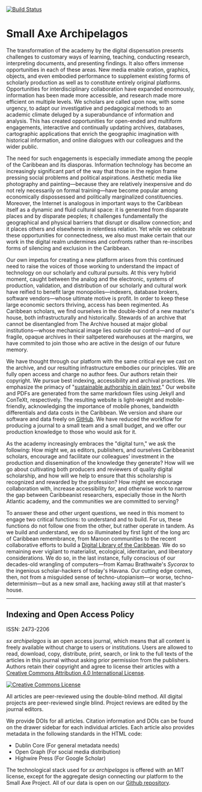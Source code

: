 [![Build Status](https://travis-ci.org/sx-archipelagos/sxa.svg?branch=master)](https://travis-ci.org/sx-archipelagos/sxa)

# Small Axe Archipelagos

The transformation of the academy by the digital dispensation presents
challenges to customary ways of learning, teaching, conducting research,
interpreting documents, and presenting findings. It also offers immense
opportunities in each of these areas. New media enable oration,
graphics, objects, and even embodied performance to supplement existing
forms of scholarly production as well as to constitute entirely original
platforms. Opportunities for interdisciplinary collaboration have
expanded enormously, information has been made more accessible, and
research made more efficient on multiple levels. We scholars are called
upon now, with some urgency, to adapt our investigative and pedagogical
methods to an academic climate deluged by a superabundance of
information and analysis. This has created opportunities for open-ended
and multiform engagements, interactive and continually updating
archives, databases, cartographic applications that enrich the
geographic imagination with historical information, and online dialogues
with our colleagues and the wider public.

The need for such engagements is especially immediate among the people
of the Caribbean and its diasporas. Information technology has become an
increasingly significant part of the way that those in the region frame
pressing social problems and political aspirations. Aesthetic media like
photography and painting—because they are relatively inexpensive and do
not rely necessarily on formal training—have become popular among
economically dispossessed and politically marginalized constituencies.
Moreover, the Internet is analogous in important ways to the Caribbean
itself as a dynamic and fluid cultural space: it is generated from
disparate places and by disparate peoples; it challenges fundamentally
the geographical and physical barriers that disrupt or disallow
connection; and it places others and elsewheres in relentless relation.
Yet while we celebrate these opportunities for connectedness, we also
must make certain that our work in the digital realm undermines and
confronts rather than re-inscribes forms of silencing and exclusion in
the Caribbean.

Our own impetus for creating a new platform arises from this continued
need to raise the voices of those working to understand the impact of
technology on our scholarly and cultural pursuits. At this very hybrid
moment, caught between the analog and the electronic, systems of
production, validation, and distribution of our scholarly and cultural
work have reified to benefit large monopolies—indexers, database
brokers, software vendors—whose ultimate motive is profit. In order to
keep these large economic sectors thriving, access has been regimented.
As Caribbean scholars, we find ourselves in the double-bind of a new
master's house, both infrastructurally and historically. Stewards of an
archive that cannot be disentangled from The Archive housed at major
global institutions—whose mechanical image lies outside our control—and
of our fragile, opaque archives in their saltpetered warehouses at the
margins, we have commited to join those who are active in the design of our
future memory.

We have thought through our platform with the same critical eye we cast on the archive, and our resulting infrastructure embodies our principles. We are fully open access and charge no author fees. Our authors retain their copyright. We pursue best indexing, accessibility and archival practices. We emphasize the primacy of "[sustainable authorship in plain text](http://programminghistorian.org/lessons/sustainable-authorship-in-plain-text-using-pandoc-and-markdown)." Our website and PDFs are generated from the same markdown files using Jekyll and ConTeXt, respectively. The resulting website is light-weight and mobile-friendly, acknowledging the importance of mobile phones, bandwidth differentials and data costs in the Caribbean. We version and share our software and data freely on [GitHub](https://github.com/sx-archipelagos/sxa). We have reduced the workflow for producing a journal to a small team and a small budget, and we offer our production knowledge to those who would ask for it.

As the academy increasingly embraces the "digital turn," we ask the
following: How might we, as editors, publishers, and ourselves
Caribbeanist scholars, encourage and facilitate our colleagues’
investment in the production and dissemination of the knowledge they
generate? How will we go about cultivating both producers and reviewers
of quality digital scholarship, and how will we help to ensure that this
scholarship is recognized and rewarded by the profession? How might we
encourage collaboration with, increase accessibility for, and otherwise
work to narrow the gap between Caribbeanist researchers, especially
those in the North Atlantic academy, and the communities we are
committed to serving?

To answer these and other urgent questions, we need in this moment to
engage two critical functions: to understand and to build. For us, these
functions do not follow one from the other, but rather operate in tandem. As
we build and understand, we do so illuminated by first light of the
long arc of Caribbean remembrance, from Maroon communities to the recent
collaborative efforts to build a [Digital Library of the
Caribbean](http://www.dloc.com/). We do so remaining ever vigilant to
materialist, ecological, identitarian, and liberatory considerations. We
do so, in the last instance, fully conscious of our decades-old
wrangling of computers—from Kamau Brathwaite's *Sycorax* to the
ingenious scholar-hackers of today's Havana. Our cutting edge comes,
then, not from a misguided sense of techno-utopianism—or worse,
techno-determinism—but as a new small axe, hacking away still at that
master's house.

---

## Indexing and Open Access Policy

ISSN: 2473-2206

<em>sx archipelagos</em> is an open access journal, which means that all content is freely available without charge to users or institutions. Users are allowed to read, download, copy, distribute, print, search, or link to the full texts of the articles in this journal without asking prior permission from the publishers. Authors retain their copyright and agree to license their articles with a <a rel="license" href="http://creativecommons.org/licenses/by/4.0/">Creative Commons Attribution 4.0 International License</a>.

<a rel="license" href="http://creativecommons.org/licenses/by/4.0/"><img alt="Creative Commons License" style="border-width:0" src="https://i.creativecommons.org/l/by/4.0/88x31.png" /></a>

All articles are peer-reviewed using the double-blind method. All digital projects are peer-reviewed single blind. Project reviews are edited by the journal editors.

We provide DOIs for all articles. Citation information and DOIs can be found on the drawer sidebar for each individual articles. Each article also provides metadata in the following standards in the HTML code:

- Dublin Core (For general metadata needs)
- Open Graph (For social media distribution)
- Highwire Press (For Google Scholar)

The technological stack used for *sx archipelagos* is offered with an MIT license, except for the aggregate design connecting our platform to the Small Axe Project. All of our data is open on our <a href="{{site.githuburl}}">Github repository</a>.

